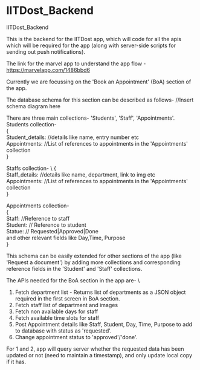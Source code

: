 # IITDost_Backend
IITDost_Backend

This is the backend for the IITDost app, which will code for all the apis which will be required for the app (along with server-side scripts for sending out push notifications). 

The link for the marvel app to understand the app flow -  https://marvelapp.com/1486bbd6 

Currently we are focussing on the 'Book an Appointment' (BoA) section of the app.

The database schema for this section can be described as follows-
//Insert schema diagram here

There are three main collections- 'Students', 'Staff', 'Appointments'. \
Students collection-\
  { \
    Student_details: //details like name, entry number etc \
    Appointments: //List of references to appointments in the 'Appointments' collection \
  } 

Staffs collection- \ 
{ \
  Staff_details: //details like name, department, link to img etc \
  Appointments: //List of references to appointments in the 'Appointments' collection \
} 

Appointments collection- \
{ \
  Staff: //Reference to staff \
  Student: // Reference to student \
  Statue: //  Requested|Approved|Done \
  and other relevant fields like Day,Time, Purpose \
} 


This schema can be easily extended for other sections of the app (like 'Request a document') by adding more collections and corresponding reference fields in the 'Student' and 'Staff' collections.

The APIs needed for the BoA section in the app are- \
1) Fetch department list - Returns list of departments as a JSON object required in the first screen in BoA section. 
2) Fetch staff list of department and images 
3) Fetch non available days for staff 
4) Fetch available time slots for staff 
5) Post Appointment details like Staff, Student, Day, Time, Purpose to add to database with status as 'requested'. 
6) Change appointment status  to 'approved'/'done'.  

For 1 and 2, app will query server whether the requested data has been updated or not (need to maintain a timestamp), and only update local copy if it has.  
